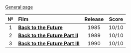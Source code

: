 [General page](../../)

|№|Film|Release|Score|
|:---:|:---|:---:|:---:|
|1|**[Back to the Future](https://www.imdb.com/title/tt0088763/)**|1985|10/10|
|2|**[Back to the Future Part II](https://www.imdb.com/title/tt0096874/)**|1989|10/10|
|3|**[Back to the Future Part III](https://www.imdb.com/title/tt0099088/)**|1990|10/10|
